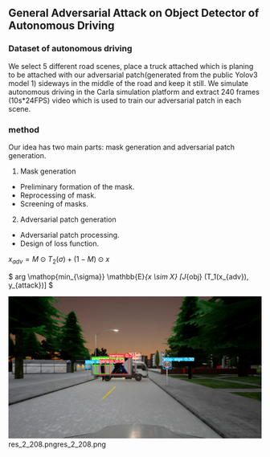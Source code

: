## General Adversarial Attack on Object Detector of Autonomous Driving

### Dataset of autonomous driving
We select 5 different road scenes, place a truck attached which is planing to be attached with our adversarial patch(generated from the public Yolov3 model 1) sideways in the middle of the road and keep it still. We simulate autonomous driving in the Carla simulation platform and extract 240 frames (10s\*24FPS) video which is used to train our adversarial patch in each scene. 

### method
Our idea has two main parts: mask generation and adversarial patch generation.
1. Mask generation
  - Preliminary formation of the mask.
  - Reprocessing of mask.
  - Screening of masks.
2. Adversarial patch generation
  - Adversarial patch processing.
  - Design of loss function.

$x_{adv} = M \odot T_2(\sigma) + (1-M) \odot x$

$ arg \mathop{min_{\sigma}} \mathbb{E}_{x \sim X} [J_{obj} (T_1(x_{adv}), y_{attack})] $

![attack_example](./data/attack_result/res_2_208.png "attack result")
res_2_208.pngres_2_208.png
